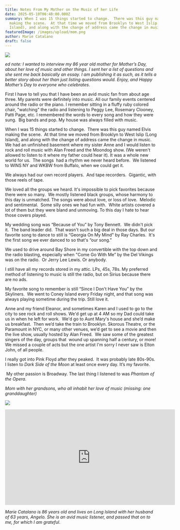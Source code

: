 ```yaml
---
title: Notes From My Mother on the Music of her Life
date: 2025-05-10T06:48:00.000Z
summary: When I was 15 things started to change.  There was this guy named Elvis
  making the scene.  At that time we moved from Brooklyn to West Islip (Long
  Island), and along with the change of address came the change in music. 
featuredImage: /images/upload/mom.png
author: Marie Catalano
draft: false
---
```

![](/images/upload/mom.png)

*ed note: I wanted to interview my 86 year old mother for Mother’s Day, about her love of music and other things. I sent her a list of questions and she sent me back basically an essay. I am publishing it as such, as it tells a better story about her than just listing questions would. Enjoy, and Happy Mother’s Day to everyone who celebrates*.

First I have to tell you that I have been an avid music fan from about age three. My parents were definitely into music. All our family events centered around the radio or the piano. I remember sitting in a fluffy ruby colored chair, "watching" the radio and listening to Peggy Lee, Rosemary Clooney, Patti Page, etc. I remembered the words to every song and how they were sung.  Big bands and pop. My house was always filled with music.  

When I was 15 things started to change.  There was this guy named Elvis making the scene.  At that time we moved from Brooklyn to West Islip (Long Island), and along with the change of address came the change in music.  We had an unfinished basement where my sister Anne and I would listen to rock and roll music with Alan Freed and the Moondog show. (We weren't allowed to listen to it where my father could hear it). It was a whole new world for us.  The songs  had a rhythm we never heard before.  We listened to WINS NY and WKBW from Buffalo, when we could get it.   

We always had our own record players.  And tape recorders.  Gigantic, with those reels of tape.  

We loved all the groups we heard. It's impossible to pick favorites because there were so many.  We mostly listened black groups, whose harmony to this day is unmatched. The songs were about love, or loss of love.  Melodic and sentimental.  Some silly ones we had fun with.  White artists covered a lot of them but they were bland and unmoving. To this day I hate to hear those covers played. 

My wedding song was “Because of You” by Tony Bennett.  We didn't pick it.  The band leader did.  That wasn't such a big deal in those days. But our favorite song to dance to still is “Georgia On My Mind" by Ray Charles.  It's the first song we ever danced to so that's “our song.”

We used to drive around Bay Shore in my convertible with the top down and the radio blasting, especially when "Come Go With Me” by the Del Vikings was on the radio.  Or Jerry Lee Lewis. Or anybody. 

I still have all my records stored in my attic. LPs, 45s, 78s. My preferred method of listening to music is still the radio, but on Sirius because there are no ads.  

My favorite song to remember is still “Since I Don't Have You” by the Skyliners.  We went to Coney Island every Friday night, and that song was always playing sometime during the trip. Still love it.

Anne and my friend Eleanor, and sometimes Karen and I used to go to the city to see rock and roll shows. We'd get up at 4 AM so my Dad could take us in when he left for work.  We'd go to Aunt Mary's house and she’d make us breakfast.  Then we’d take the train to Brooklyn. Skorous Theatre, or the Paramount in NYC, or many other venues, we’d get to see a movie and then the live show, usually hosted by Alan Freed.  We saw some of the greatest singers of the day, groups that  wound up spanning half a century, or more!  We missed a couple of acts but the one artist I'm sorry I never saw is Elton John, of all people.

I really got into Pink Floyd after they peaked.  It was probably late 80s-90s.  I listen to *Dark Side of the Moon* at least once every day. It’s my favorite.

 My other passion is Broadway. The last thing I listened to was *Phantom of the Opera*.

*Mom with her grandsons, who all inhabit her love of music (missing: one granddaughter)*

![](/images/upload/momboys.jpg)

<iframe width="560" height="315" src="https://www.youtube.com/embed/ngZh6ZSRoYg?si=XU_rFgXGXoUfUmnB" title="YouTube video player" frameborder="0" allow="accelerometer; autoplay; clipboard-write; encrypted-media; gyroscope; picture-in-picture; web-share" referrerpolicy="strict-origin-when-cross-origin" allowfullscreen></iframe>

*Marie Catalano is 86 years old and lives on Long Island with her husband of 63 years, Angelo. She is an avid music listener, and passed that on to me, for which I am grateful.*
